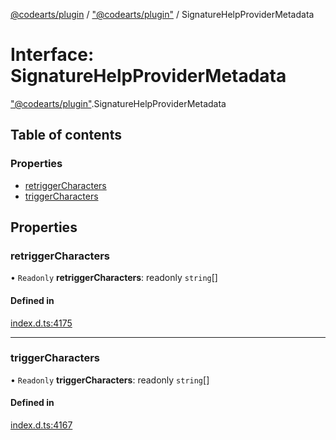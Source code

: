 [@codearts/plugin](../README.md) / ["@codearts/plugin"](../modules/_codearts_plugin_.md) / SignatureHelpProviderMetadata

# Interface: SignatureHelpProviderMetadata

["@codearts/plugin"](../modules/_codearts_plugin_.md).SignatureHelpProviderMetadata

## Table of contents

### Properties

- [retriggerCharacters](codearts_plugin_.SignatureHelpProviderMetadata.md#retriggercharacters)
- [triggerCharacters](codearts_plugin_.SignatureHelpProviderMetadata.md#triggercharacters)

## Properties

### retriggerCharacters

• `Readonly` **retriggerCharacters**: readonly `string`[]

#### Defined in

[index.d.ts:4175](https://github.com/huaweicloud/cloudide-plugin-api/blob/84e382d/index.d.ts#L4175)

___

### triggerCharacters

• `Readonly` **triggerCharacters**: readonly `string`[]

#### Defined in

[index.d.ts:4167](https://github.com/huaweicloud/cloudide-plugin-api/blob/84e382d/index.d.ts#L4167)
